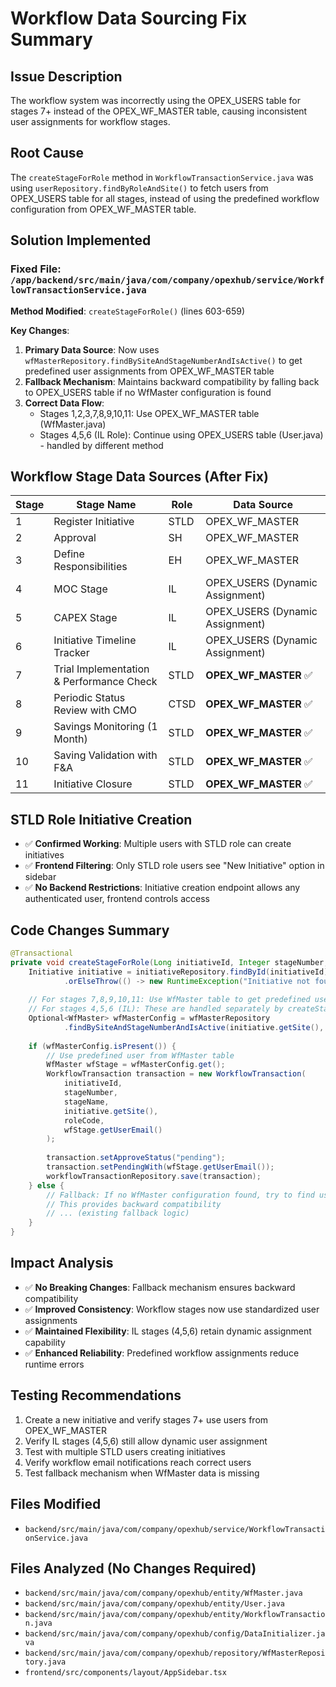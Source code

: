 # Workflow Data Sourcing Fix Summary

## Issue Description
The workflow system was incorrectly using the OPEX_USERS table for stages 7+ instead of the OPEX_WF_MASTER table, causing inconsistent user assignments for workflow stages.

## Root Cause
The `createStageForRole` method in `WorkflowTransactionService.java` was using `userRepository.findByRoleAndSite()` to fetch users from OPEX_USERS table for all stages, instead of using the predefined workflow configuration from OPEX_WF_MASTER table.

## Solution Implemented

### Fixed File: `/app/backend/src/main/java/com/company/opexhub/service/WorkflowTransactionService.java`

**Method Modified**: `createStageForRole()` (lines 603-659)

**Key Changes**:
1. **Primary Data Source**: Now uses `wfMasterRepository.findBySiteAndStageNumberAndIsActive()` to get predefined user assignments from OPEX_WF_MASTER table
2. **Fallback Mechanism**: Maintains backward compatibility by falling back to OPEX_USERS table if no WfMaster configuration is found
3. **Correct Data Flow**: 
   - Stages 1,2,3,7,8,9,10,11: Use OPEX_WF_MASTER table (WfMaster.java)
   - Stages 4,5,6 (IL Role): Continue using OPEX_USERS table (User.java) - handled by different method

## Workflow Stage Data Sources (After Fix)

| Stage | Stage Name | Role | Data Source |
|-------|------------|------|-------------|
| 1 | Register Initiative | STLD | OPEX_WF_MASTER |
| 2 | Approval | SH | OPEX_WF_MASTER |
| 3 | Define Responsibilities | EH | OPEX_WF_MASTER |
| 4 | MOC Stage | IL | OPEX_USERS (Dynamic Assignment) |
| 5 | CAPEX Stage | IL | OPEX_USERS (Dynamic Assignment) |
| 6 | Initiative Timeline Tracker | IL | OPEX_USERS (Dynamic Assignment) |
| 7 | Trial Implementation & Performance Check | STLD | **OPEX_WF_MASTER** ✅ |
| 8 | Periodic Status Review with CMO | CTSD | **OPEX_WF_MASTER** ✅ |
| 9 | Savings Monitoring (1 Month) | STLD | **OPEX_WF_MASTER** ✅ |
| 10 | Saving Validation with F&A | STLD | **OPEX_WF_MASTER** ✅ |
| 11 | Initiative Closure | STLD | **OPEX_WF_MASTER** ✅ |

## STLD Role Initiative Creation
- ✅ **Confirmed Working**: Multiple users with STLD role can create initiatives
- ✅ **Frontend Filtering**: Only STLD role users see "New Initiative" option in sidebar
- ✅ **No Backend Restrictions**: Initiative creation endpoint allows any authenticated user, frontend controls access

## Code Changes Summary

```java
@Transactional
private void createStageForRole(Long initiativeId, Integer stageNumber, String stageName, String roleCode) {
    Initiative initiative = initiativeRepository.findById(initiativeId)
            .orElseThrow(() -> new RuntimeException("Initiative not found"));
            
    // For stages 7,8,9,10,11: Use WfMaster table to get predefined user assignments
    // For stages 4,5,6 (IL): These are handled separately by createStagesWithAssignedIL method
    Optional<WfMaster> wfMasterConfig = wfMasterRepository
            .findBySiteAndStageNumberAndIsActive(initiative.getSite(), stageNumber, "Y");
    
    if (wfMasterConfig.isPresent()) {
        // Use predefined user from WfMaster table
        WfMaster wfStage = wfMasterConfig.get();
        WorkflowTransaction transaction = new WorkflowTransaction(
            initiativeId,
            stageNumber,
            stageName,
            initiative.getSite(),
            roleCode,
            wfStage.getUserEmail()
        );
        
        transaction.setApproveStatus("pending");
        transaction.setPendingWith(wfStage.getUserEmail());
        workflowTransactionRepository.save(transaction);
    } else {
        // Fallback: If no WfMaster configuration found, try to find user from Users table
        // This provides backward compatibility
        // ... (existing fallback logic)
    }
}
```

## Impact Analysis
- ✅ **No Breaking Changes**: Fallback mechanism ensures backward compatibility
- ✅ **Improved Consistency**: Workflow stages now use standardized user assignments
- ✅ **Maintained Flexibility**: IL stages (4,5,6) retain dynamic assignment capability
- ✅ **Enhanced Reliability**: Predefined workflow assignments reduce runtime errors

## Testing Recommendations
1. Create a new initiative and verify stages 7+ use users from OPEX_WF_MASTER
2. Verify IL stages (4,5,6) still allow dynamic user assignment
3. Test with multiple STLD users creating initiatives
4. Verify workflow email notifications reach correct users
5. Test fallback mechanism when WfMaster data is missing

## Files Modified
- `backend/src/main/java/com/company/opexhub/service/WorkflowTransactionService.java`

## Files Analyzed (No Changes Required)
- `backend/src/main/java/com/company/opexhub/entity/WfMaster.java`
- `backend/src/main/java/com/company/opexhub/entity/User.java`
- `backend/src/main/java/com/company/opexhub/entity/WorkflowTransaction.java`
- `backend/src/main/java/com/company/opexhub/config/DataInitializer.java`
- `backend/src/main/java/com/company/opexhub/repository/WfMasterRepository.java`
- `frontend/src/components/layout/AppSidebar.tsx`
